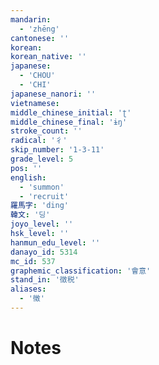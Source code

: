 ```yaml
---
mandarin:
  - 'zhēng'
cantonese: ''
korean:
korean_native: ''
japanese:
  - 'CHOU'
  - 'CHI'
japanese_nanori: ''
vietnamese:
middle_chinese_initial: 'ʈ'
middle_chinese_final: 'ɨŋ'
stroke_count: ''
radical: '彳'
skip_number: '1-3-11'
grade_level: 5
pos: ''
english:
  - 'summon'
  - 'recruit'
羅馬字: 'ding'
韓文: '딩'
joyo_level: ''
hsk_level: ''
hanmun_edu_level: ''
danayo_id: 5314
mc_id: 537
graphemic_classification: '會意'
stand_in: '徴税'
aliases:
  - '徵'
---
```


# Notes
